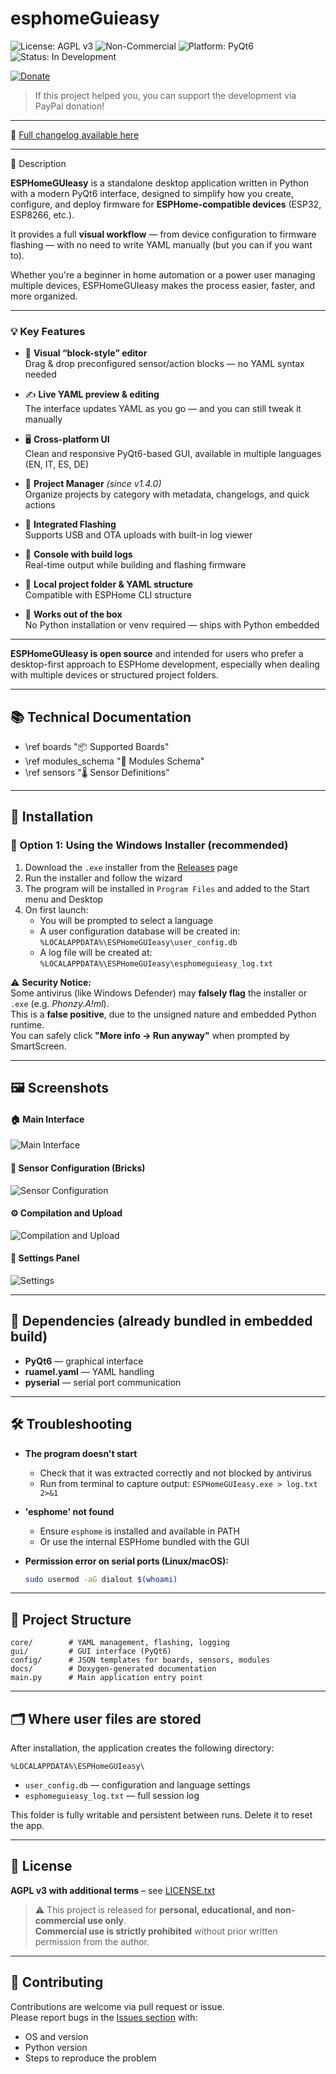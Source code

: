 # esphomeGuieasy

![License: AGPL v3](https://img.shields.io/badge/License-AGPL%20v3-blue.svg)
![Non-Commercial](https://img.shields.io/badge/Usage-Non--Commercial-red)
![Platform: PyQt6](https://img.shields.io/badge/UI-PyQt6-blue)
![Status: In Development](https://img.shields.io/badge/status-WIP-orange)

[![Donate](https://img.shields.io/badge/PayPal-Donate-blue?logo=paypal)](https://www.paypal.com/donate/?hosted_button_id=HVA3DZFRLW9NU)

> If this project helped you, you can support the development via PayPal donation!

---

📌 [Full changelog available here](CHANGELOG.md)

---

📝 Description

**ESPHomeGUIeasy** is a standalone desktop application written in Python with a modern PyQt6 interface, designed to simplify how you create, configure, and deploy firmware for **ESPHome-compatible devices** (ESP32, ESP8266, etc.).

It provides a full **visual workflow** — from device configuration to firmware flashing — with no need to write YAML manually (but you can if you want to).

Whether you're a beginner in home automation or a power user managing multiple devices, ESPHomeGUIeasy makes the process easier, faster, and more organized.

---

### 💡 Key Features

- 🧱 **Visual “block-style” editor**  
  Drag & drop preconfigured sensor/action blocks — no YAML syntax needed

- ✍️ **Live YAML preview & editing**  
  The interface updates YAML as you go — and you can still tweak it manually

- 🖥️ **Cross-platform UI**  
  Clean and responsive PyQt6-based GUI, available in multiple languages (EN, IT, ES, DE)

- 📄 **Project Manager** *(since v1.4.0)*  
  Organize projects by category with metadata, changelogs, and quick actions

- 🔌 **Integrated Flashing**  
  Supports USB and OTA uploads with built-in log viewer

- 🧰 **Console with build logs**  
  Real-time output while building and flashing firmware

- 📁 **Local project folder & YAML structure**  
  Compatible with ESPHome CLI structure

- 💾 **Works out of the box**  
  No Python installation or venv required — ships with Python embedded

---

**ESPHomeGUIeasy is open source** and intended for users who prefer a desktop-first approach to ESPHome development, especially when dealing with multiple devices or structured project folders.

---

## 📚 Technical Documentation

- \ref boards "📦 Supported Boards"
- \ref modules_schema "🧱 Modules Schema"
- \ref sensors "🌡 Sensor Definitions"


---

## 💾 Installation

### 🔹 Option 1: Using the Windows Installer (recommended)

1. Download the `.exe` installer from the [Releases](https://github.com/YOUR_USERNAME/esphomeGuieasy/releases) page
2. Run the installer and follow the wizard
3. The program will be installed in `Program Files` and added to the Start menu and Desktop
4. On first launch:
   - You will be prompted to select a language
   - A user configuration database will be created in:
     `%LOCALAPPDATA%\ESPHomeGUIeasy\user_config.db`
   - A log file will be created at:
     `%LOCALAPPDATA%\ESPHomeGUIeasy\esphomeguieasy_log.txt`

⚠️ **Security Notice:**  
Some antivirus (like Windows Defender) may **falsely flag** the installer or `.exe` (e.g. *Phonzy.A!ml*).  
This is a **false positive**, due to the unsigned nature and embedded Python runtime.  
You can safely click **"More info → Run anyway"** when prompted by SmartScreen.

---

## 🖼 Screenshots

#### 🏠 Main Interface
![Main Interface](images/screenshot_main.png)

#### 🧱 Sensor Configuration (Bricks)
![Sensor Configuration](images/screenshot_sensors.png)

#### ⚙️ Compilation and Upload
![Compilation and Upload](images/screenshot_compile.png)

#### 🔧 Settings Panel
![Settings](images/screenshot_settings.png)

---

## 🧰 Dependencies (already bundled in embedded build)

- **PyQt6** — graphical interface
- **ruamel.yaml** — YAML handling
- **pyserial** — serial port communication

---

## 🛠 Troubleshooting

- **The program doesn't start**
  - Check that it was extracted correctly and not blocked by antivirus
  - Run from terminal to capture output: `ESPHomeGUIeasy.exe > log.txt 2>&1`

- **'esphome' not found**
  - Ensure `esphome` is installed and available in PATH
  - Or use the internal ESPHome bundled with the GUI

- **Permission error on serial ports (Linux/macOS):**
  ```bash
  sudo usermod -aG dialout $(whoami)
  ```

---

## 📁 Project Structure

```
core/        # YAML management, flashing, logging
gui/         # GUI interface (PyQt6)
config/      # JSON templates for boards, sensors, modules
docs/        # Doxygen-generated documentation
main.py      # Main application entry point
```

---

## 🗂️ Where user files are stored

After installation, the application creates the following directory:

`%LOCALAPPDATA%\ESPHomeGUIeasy\`

- `user_config.db` — configuration and language settings
- `esphomeguieasy_log.txt` — full session log

This folder is fully writable and persistent between runs. Delete it to reset the app.

---

## 📜 License

**AGPL v3 with additional terms** – see [LICENSE.txt](./LICENSE.txt)

> ⚠️ This project is released for **personal, educational, and non-commercial use only**.  
> **Commercial use is strictly prohibited** without prior written permission from the author.

---

## 🤝 Contributing

Contributions are welcome via pull request or issue.  
Please report bugs in the [Issues section](https://github.com/YOUR_USERNAME/esphomeGuieasy/issues) with:
- OS and version
- Python version
- Steps to reproduce the problem